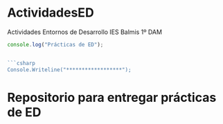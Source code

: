# ActividadesED
Actividades Entornos de Desarrollo IES Balmis 1º DAM


```javascript
console.log("Prácticas de ED"); 


```csharp
Console.Writeline("******************");  
```

# Repositorio para entregar prácticas de ED
